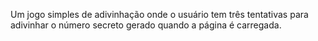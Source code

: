 Um jogo simples de adivinhação onde o usuário tem três tentativas para adivinhar o número secreto gerado quando a página é carregada.
